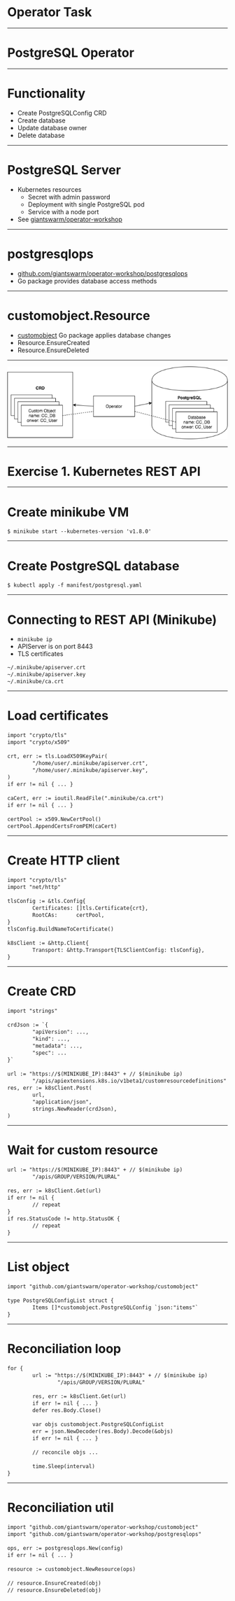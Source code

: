 <!-- .slide: data-background-image="/layout/img/city_skyline_buildings_2.svg" data-background-size="50% 50%" data-background-position="bottom" -->
# Operator Task

---

<!-- .slide: data-background-image="/layout/img/postgresql-logo.svg" data-background-size="40% 40%" data-background-position="right" -->
# PostgreSQL Operator

---

# Functionality

- Create PostgreSQLConfig CRD
- Create database
- Update database owner
- Delete database

---

# PostgreSQL Server

- Kubernetes resources
  - Secret with admin password
  - Deployment with single PostgreSQL pod
  - Service with a node port
- See [giantswarm/operator-workshop](https://github.com/giantswarm/operator-workshop#create-postgresql-database)

---

# postgresqlops

- [github.com/giantswarm/operator-workshop/postgresqlops](https://github.com/giantswarm/operator-workshop/blob/master/postgresqlops/postgresqlops.go)
- Go package provides database access methods

---

# customobject.Resource

- [customobject](https://github.com/giantswarm/operator-workshop/blob/solution1/customobject/resource.go) Go package applies database changes
- Resource.EnsureCreated
- Resource.EnsureDeleted

---

<!-- .slide:  style="text-align: center;" -->
![Cluster](/layout/img/diagrams/operator_workshop/operator_task.png) <!-- .element: style="width: 80%;" -->

---

<!-- .slide: data-background-image="/layout/img/city_skyline_buildings_2.svg" data-background-size="50% 50%" data-background-position="bottom" -->
# Exercise 1. Kubernetes REST API

---

# Create minikube VM

```
$ minikube start --kubernetes-version 'v1.8.0'
```

---

# Create PostgreSQL database

```
$ kubectl apply -f manifest/postgresql.yaml
```

---

# Connecting to REST API (Minikube)

- `minikube ip`
- APIServer is on port 8443
- TLS certificates

```
~/.minikube/apiserver.crt
~/.minikube/apiserver.key
~/.minikube/ca.crt
```

---

# Load certificates

```
import "crypto/tls"
import "crypto/x509"

crt, err := tls.LoadX509KeyPair(
        "/home/user/.minikube/apiserver.crt",
        "/home/user/.minikube/apiserver.key",
)
if err != nil { ... }

caCert, err := ioutil.ReadFile(".minikube/ca.crt")
if err != nil { ... }

certPool := x509.NewCertPool()
certPool.AppendCertsFromPEM(caCert)
```

---

# Create HTTP client

```
import "crypto/tls"
import "net/http"

tlsConfig := &tls.Config{
        Certificates: []tls.Certificate{crt},
        RootCAs:      certPool,
}
tlsConfig.BuildNameToCertificate()

k8sClient := &http.Client{
        Transport: &http.Transport{TLSClientConfig: tlsConfig},
}
```

---

# Create CRD

```
import "strings"

crdJson := `{
        "apiVersion": ...,
        "kind": ...,
        "metadata": ...,
        "spec": ...
}`

url := "https://$(MINIKUBE_IP):8443" + // $(minikube ip)
        "/apis/apiextensions.k8s.io/v1beta1/customresourcedefinitions"
res, err := k8sClient.Post(
        url, 
        "application/json", 
        strings.NewReader(crdJson),
)
```

---

# Wait for custom resource

```
url := "https://$(MINIKUBE_IP):8443" + // $(minikube ip)
        "/apis/GROUP/VERSION/PLURAL"

res, err := k8sClient.Get(url)
if err != nil { 
        // repeat
}
if res.StatusCode != http.StatusOK {
        // repeat
}

```

---

# List object

```
import "github.com/giantswarm/operator-workshop/customobject"

type PostgreSQLConfigList struct {
        Items []*customobject.PostgreSQLConfig `json:"items"`
}
```

---

# Reconciliation loop

```
for {
        url := "https://$(MINIKUBE_IP):8443" + // $(minikube ip)
                "/apis/GROUP/VERSION/PLURAL"

        res, err := k8sClient.Get(url)
        if err != nil { ... }
        defer res.Body.Close()

        var objs customobject.PostgreSQLConfigList
        err = json.NewDecoder(res.Body).Decode(&objs)
        if err != nil { ... }

        // reconcile objs ...

        time.Sleep(interval)
}
```

---

# Reconciliation util

```
import "github.com/giantswarm/operator-workshop/customobject"
import "github.com/giantswarm/operator-workshop/postgresqlops"

ops, err := postgresqlops.New(config)
if err != nil { ... }

resource := customobject.NewResource(ops)

// resource.EnsureCreated(obj)
// resource.EnsureDeleted(obj)
```

